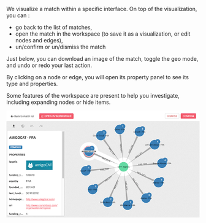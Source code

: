 
We visualize a match within a specific interface. 
On top of the visualization, you can :
* go back to the list of matches, 
* open the match in the workspace (to save it as a visualization, or edit nodes and edges),
* un/confirm or un/dismiss the match

Just below, you can download an image of the match, toggle the geo mode, and undo or redo your last action.

By clicking on a node or edge, you will open its property panel to see its type and properties.

Some features of the workspace are present to help you 
investigate, including expanding nodes or hide items. 

![](alert-viz.png)
